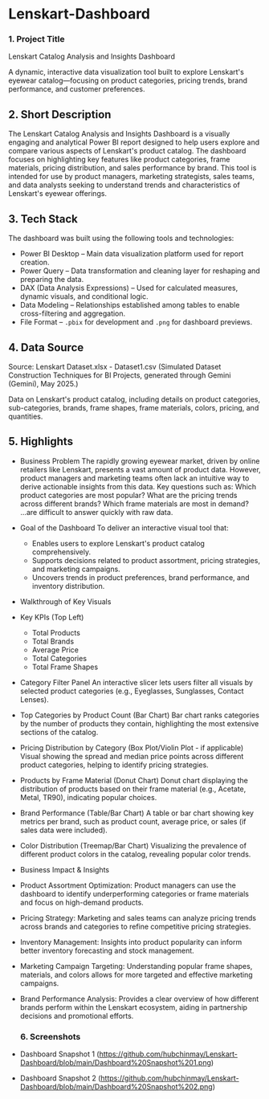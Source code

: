 # Lenskart-Dashboard
### 1. Project Title
Lenskart Catalog Analysis and Insights Dashboard

A dynamic, interactive data visualization tool built to explore Lenskart's eyewear catalog—focusing on product categories, pricing trends, brand performance, and customer preferences.

## 2. Short Description

The Lenskart Catalog Analysis and Insights Dashboard is a visually engaging and analytical Power BI report designed to help users explore and compare various aspects of Lenskart's product catalog. The dashboard focuses on highlighting key features like product categories, frame materials, pricing distribution, and sales performance by brand. This tool is intended for use by product managers, marketing strategists, sales teams, and data analysts seeking to understand trends and characteristics of Lenskart's eyewear offerings.

## 3. Tech Stack

The dashboard was built using the following tools and technologies:

* Power BI Desktop – Main data visualization platform used for report creation.
* Power Query – Data transformation and cleaning layer for reshaping and preparing the data.
* DAX (Data Analysis Expressions) – Used for calculated measures, dynamic visuals, and conditional logic.
* Data Modeling – Relationships established among tables to enable cross-filtering and aggregation.
* File Format – `.pbix` for development and `.png` for dashboard previews.

## 4. Data Source

Source: Lenskart Dataset.xlsx - Dataset1.csv (Simulated Dataset Construction Techniques for BI Projects, generated through Gemini (Gemini), May 2025.)

Data on Lenskart's product catalog, including details on product categories, sub-categories, brands, frame shapes, frame materials, colors, pricing, and quantities.

## 5. Highlights

* Business Problem
The rapidly growing eyewear market, driven by online retailers like Lenskart, presents a vast amount of product data. However, product managers and marketing teams often lack an intuitive way to derive actionable insights from this data. Key questions such as: Which product categories are most popular? What are the pricing trends across different brands? Which frame materials are most in demand? ...are difficult to answer quickly with raw data.

* Goal of the Dashboard
  To deliver an interactive visual tool that:
  * Enables users to explore Lenskart's product catalog comprehensively.
  * Supports decisions related to product assortment, pricing strategies, and marketing campaigns.
  * Uncovers trends in product preferences, brand performance, and inventory distribution.

* Walkthrough of Key Visuals

* Key KPIs (Top Left)
  * Total Products
  * Total Brands
  * Average Price
  * Total Categories
  * Total Frame Shapes

* Category Filter Panel
An interactive slicer lets users filter all visuals by selected product categories (e.g., Eyeglasses, Sunglasses, Contact Lenses).

* Top Categories by Product Count (Bar Chart)
Bar chart ranks categories by the number of products they contain, highlighting the most extensive sections of the catalog.

* Pricing Distribution by Category (Box Plot/Violin Plot - if applicable)
Visual showing the spread and median price points across different product categories, helping to identify pricing strategies.

* Products by Frame Material (Donut Chart)
Donut chart displaying the distribution of products based on their frame material (e.g., Acetate, Metal, TR90), indicating popular choices.

* Brand Performance (Table/Bar Chart)
A table or bar chart showing key metrics per brand, such as product count, average price, or sales (if sales data were included).

* Color Distribution (Treemap/Bar Chart)
Visualizing the prevalence of different product colors in the catalog, revealing popular color trends.

* Business Impact & Insights
  
* Product Assortment Optimization: Product managers can use the dashboard to identify underperforming categories or frame materials and focus on high-demand products.
* Pricing Strategy: Marketing and sales teams can analyze pricing trends across brands and categories to refine competitive pricing strategies.
* Inventory Management: Insights into product popularity can inform better inventory forecasting and stock management.
* Marketing Campaign Targeting: Understanding popular frame shapes, materials, and colors allows for more targeted and effective marketing campaigns.
* Brand Performance Analysis: Provides a clear overview of how different brands perform within the Lenskart ecosystem, aiding in partnership decisions and promotional efforts.

  ### 6. Screenshots
 * Dashboard Snapshot 1 (https://github.com/hubchinmay/Lenskart-Dashboard/blob/main/Dashboard%20Snapshot%201.png)
 * Dashboard Snapshot 2 (https://github.com/hubchinmay/Lenskart-Dashboard/blob/main/Dashboard%20Snapshot%202.png)
